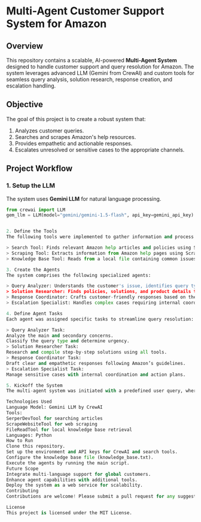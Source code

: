 # Multi-Agent Customer Support System for Amazon  

## Overview  
This repository contains a scalable, AI-powered **Multi-Agent System** designed to handle customer support and query resolution for Amazon. The system leverages advanced LLM (Gemini from CrewAI) and custom tools for seamless query analysis, solution research, response creation, and escalation handling.  

## Objective  
The goal of this project is to create a robust system that:  
1. Analyzes customer queries.  
2. Searches and scrapes Amazon's help resources.  
3. Provides empathetic and actionable responses.  
4. Escalates unresolved or sensitive cases to the appropriate channels.  

## Project Workflow  

### 1. **Setup the LLM**  
The system uses **Gemini LLM** for natural language processing.  
```python  
from crewai import LLM  
gem_llm = LLM(model="gemini/gemini-1.5-flash", api_key=gemini_api_key)  


2. Define the Tools
The following tools were implemented to gather information and process queries:

> Search Tool: Finds relevant Amazon help articles and policies using SerperDevTool().
> Scraping Tool: Extracts information from Amazon help pages using ScrapeWebsiteTool().
> Knowledge Base Tool: Reads from a local file containing common issues and solutions (knowledge_base.txt).

3. Create the Agents
The system comprises the following specialized agents:

> Query Analyzer: Understands the customer's issue, identifies query type, determines urgency, and flags for escalation if required.
> Solution Researcher: Finds policies, solutions, and product details to provide a comprehensive resolution package.
> Response Coordinator: Crafts customer-friendly responses based on the researched solution.
> Escalation Specialist: Handles complex cases requiring internal coordination and monitoring.

4. Define Agent Tasks
Each agent was assigned specific tasks to streamline query resolution:

> Query Analyzer Task:
Analyze the main and secondary concerns.
Classify the query type and determine urgency.
> Solution Researcher Task:
Research and compile step-by-step solutions using all tools.
> Response Coordinator Task:
Draft clear and empathetic responses following Amazon’s guidelines.
> Escalation Specialist Task:
Manage sensitive cases with internal coordination and action plans.

5. Kickoff the System
The multi-agent system was initiated with a predefined user query, where each agent worked collaboratively to deliver efficient and accurate resolutions.

Technologies Used
Language Model: Gemini LLM by CrewAI
Tools:
SerperDevTool for searching articles
ScrapeWebsiteTool for web scraping
FileReadTool for local knowledge base retrieval
Languages: Python
How to Run
Clone this repository.
Set up the environment and API keys for CrewAI and search tools.
Configure the knowledge base file (knowledge_base.txt).
Execute the agents by running the main script.
Future Scope
Integrate multi-language support for global customers.
Enhance agent capabilities with additional tools.
Deploy the system as a web service for scalability.
Contributing
Contributions are welcome! Please submit a pull request for any suggestions or enhancements.

License
This project is licensed under the MIT License.
